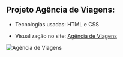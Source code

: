 ## Projeto Agência de Viagens:

 - Tecnologias usadas: HTML e CSS

 - Visualização no site: [Agência de Viagens](https://9brunodox.github.io/Agencia-de-Viagens/)

![Agência de Viagens](https://www.devmedia.com.br/arquivos/projeto_guiado/front-end/ag_viagem/passo4/Passo-4-layout-1100px-finalizado.jpeg)
